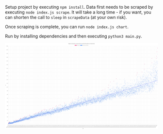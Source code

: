 Setup project by executing `npm install`. Data first needs to be scraped by executing `node index.js scrape`. It will take a long time - if you want, you can shorten the call to `sleep` in `scrapeData` (at your own risk).

Once scraping is complete, you can run `node index.js chart`.

Run by installing dependencies and then executing `python3 main.py`.

![](../media/daily-top-pp.png)